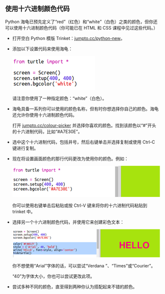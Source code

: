 ## 使用十六进制颜色代码



Python 海龟已预先定义了“red”（红色）和“white”（白色）之类的颜色，但你还可以使用十六进制颜色代码（你可能已在 HTML 和 CSS 课程中见过这些代码。） 

+ 打开空白 Python 模版 Trinket：<a href="http://jumpto.cc/python-new" target="_blank">jumpto.cc/python-new</a>。 

+ 添加以下设置代码来使用海龟：

    ![screenshot](images/colourful-setup.png)
    
    请注意你使用了一种指定颜色：“white”（白色）。
    
+ 海龟具备一系列你可以使用的颜色名称，但有时你想选择你自己的颜色。海龟还允许你使用十六进制颜色代码。 

  打开 <a href="http://jumpto.cc/colour-picker" target="_blank">jumpto.cc/colour-picker</a> 并选择你喜欢的颜色。找到该颜色以“#”开头的十六进制代码，比如“#A7E30E”。 
  
+ 选中这个十六进制代码，包括井号，然后右键单击并选择复制或使用 Ctrl-C 键进行复制。 
  
+ 现在将设置画面颜色的那行代码更改为使用你的颜色。例如：

   ![screenshot](images/colourful-background.png)
   
   你可以使用右键单击后粘贴或按 Ctrl-V 键来将你的十六进制代码粘贴到 trinket 中。 
  
+ 选择另一个十六进制颜色代码，并使用它来创建彩色文本：

   ![screenshot](images/colourful-write.png)
   
   你不想使用“Arial”字体的话，可以尝试“Verdana
”、“Times”或“Courier”。
   
   “40”为字体大小，你也可以尝试更改此项。  
   
+ 尝试多种不同的颜色，直至得到两种你认为搭配起来不错的颜色。 




